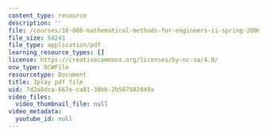 ```yaml
---
content_type: resource
description: ''
file: /courses/18-086-mathematical-methods-for-engineers-ii-spring-2006/7d2a8dca667eca8138bb2b587502049a_XPo4dHK48Nw.pdf
file_size: 54241
file_type: application/pdf
learning_resource_types: []
license: https://creativecommons.org/licenses/by-nc-sa/4.0/
ocw_type: OCWFile
resourcetype: Document
title: 3play pdf file
uid: 7d2a8dca-667e-ca81-38bb-2b587502049a
video_files:
  video_thumbnail_file: null
video_metadata:
  youtube_id: null
---
```

